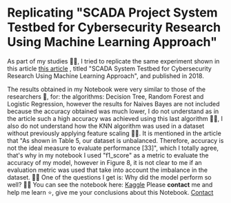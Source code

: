 # Replicating "SCADA Project System Testbed for Cybersecurity Research Using Machine Learning Approach"

As part of my studies :student:, I tried to replicate the same experiment shown in this article [this article](https://arxiv.org/abs/1904.00753) , titled "SCADA System Testbed for Cybersecurity Research Using Machine Learning Approach", and published in 2018.

The results obtained in my Notebook were very similar to those of the researchers :muscle:, for: the algorithms: Decision Tree, Random Forest and Logistic Regression, however the results for Naives Bayes are not included because the accuracy obtained was much lower, I do not understand as in the article such a high accuracy was achieved using this last algorithm :man_shrugging:, I also do not understand how the KNN algorithm was used in a dataset without previously applying feature scaling :man_shrugging:.
It is mentioned in the article that "As shown in Table 5, our dataset is unbalanced. Therefore, accuracy is not the ideal measure to evaluate performance [33]", which I totally agree, that's why in my notebook I used "f1_score" as a metric to evaluate the accuracy of my model, however in Figure 8, it is not clear to me if an evaluation metric was used that take into account the imbalance in the dataset. :man_shrugging:
One of the questions I get is: Why did the model perform so well? 
:man_technologist: You can see the notebook here: [Kaggle](https://www.kaggle.com/victorzeland/scada-cybersegurity) 
Please **contact** me and help me learn :star:, give me your conclusions about this Notebook.
[Contact](https://davidtamayo.netlify.app/)
 
